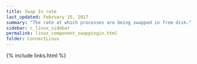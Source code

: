 ```yaml
---
title: Swap In rate
last_updated: February 15, 2017
summary: "The rate at which processes are being swapped in from disk."
sidebar: c_linux_sidebar
permalink: linux_component_swappingin.html
folder: ConnectLinux
---
```


{% include links.html %}
